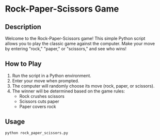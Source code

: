# Rock-Paper-Scissors Game

## Description
Welcome to the Rock-Paper-Scissors game! This simple Python script allows you to play the classic game against the computer. Make your move by entering "rock," "paper," or "scissors," and see who wins!

## How to Play
1. Run the script in a Python environment.
2. Enter your move when prompted.
3. The computer will randomly choose its move (rock, paper, or scissors).
4. The winner will be determined based on the game rules:
   - Rock crushes scissors
   - Scissors cuts paper
   - Paper covers rock

## Usage
```bash
python rock_paper_scissors.py
